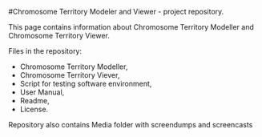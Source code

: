 #Chromosome Territory Modeler and Viewer - project repository.

This page contains information about Chromosome Territory Modeller and Chromosome Territory Viewer. 

Files in the repository:

- Chromosome Territory Modeller, 
- Chromosome Territory Viever, 
- Script for testing software environment, 
- User Manual,
- Readme,
- License.

Repository also contains Media folder with screendumps and screencasts
